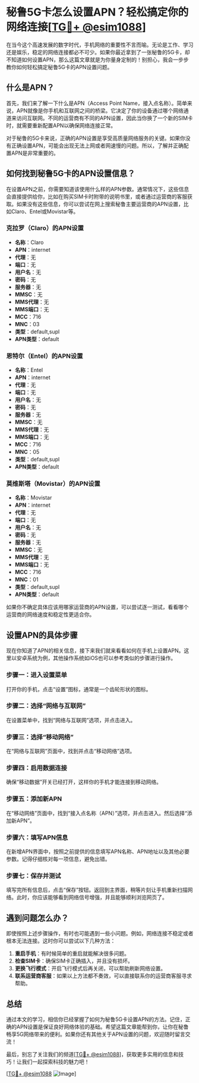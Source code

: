 # 秘鲁5G卡怎么设置APN？轻松搞定你的网络连接[[TG💪+ @esim1088](https://t.me/s/esim1088)]

在当今这个高速发展的数字时代，手机网络的重要性不言而喻。无论是工作、学习还是娱乐，稳定的网络连接都必不可少。如果你最近拿到了一张秘鲁的5G卡，却不知道如何设置APN，那么这篇文章就是为你量身定制的！别担心，我会一步步教你如何轻松搞定秘鲁5G卡的APN设置问题。

## 什么是APN？

首先，我们来了解一下什么是APN（Access Point Name，接入点名称）。简单来说，APN就像是你手机和互联网之间的桥梁。它决定了你的设备通过哪个网络通道来访问互联网。不同的运营商有不同的APN设置，因此当你换了一个新的SIM卡时，就需要重新配置APN以确保网络连接正常。

对于秘鲁的5G卡来说，正确的APN设置是享受高质量网络服务的关键。如果你没有正确设置APN，可能会出现无法上网或者网速慢的问题。所以，了解并正确配置APN是非常重要的。

## 如何找到秘鲁5G卡的APN设置信息？

在设置APN之前，你需要知道该使用什么样的APN参数。通常情况下，这些信息会直接提供给你，比如在购买SIM卡时附带的说明书里，或者通过运营商的客服获取。如果没有这些信息，你可以尝试在网上搜索秘鲁主要运营商的APN设置，比如Claro、Entel或Movistar等。

### 克拉罗（Claro）的APN设置

- **名称**：Claro
- **APN**：internet
- **代理**：无
- **端口**：无
- **用户名**：无
- **密码**：无
- **服务器**：无
- **MMSC**：无
- **MMS代理**：无
- **MMS端口**：无
- **MCC**：716
- **MNC**：03
- **类型**：default,supl
- **APN类型**：default

### 恩特尔（Entel）的APN设置

- **名称**：Entel
- **APN**：internet
- **代理**：无
- **端口**：无
- **用户名**：无
- **密码**：无
- **服务器**：无
- **MMSC**：无
- **MMS代理**：无
- **MMS端口**：无
- **MCC**：716
- **MNC**：05
- **类型**：default,supl
- **APN类型**：default

### 莫维斯塔（Movistar）的APN设置

- **名称**：Movistar
- **APN**：internet
- **代理**：无
- **端口**：无
- **用户名**：无
- **密码**：无
- **服务器**：无
- **MMSC**：无
- **MMS代理**：无
- **MMS端口**：无
- **MCC**：716
- **MNC**：01
- **类型**：default,supl
- **APN类型**：default

如果你不确定具体应该用哪家运营商的APN设置，可以尝试逐一测试，看看哪个运营商的网络速度和稳定性更适合你。

## 设置APN的具体步骤

现在你知道了APN的相关信息，接下来我们就来看看如何在手机上设置APN。这里以安卓系统为例，其他操作系统如iOS也可以参考类似的步骤进行操作。

### 步骤一：进入设置菜单

打开你的手机，点击“设置”图标，通常是一个齿轮形状的图标。

### 步骤二：选择“网络与互联网”

在设置菜单中，找到“网络与互联网”选项，并点击进入。

### 步骤三：选择“移动网络”

在“网络与互联网”页面中，找到并点击“移动网络”选项。

### 步骤四：启用数据连接

确保“移动数据”开关已经打开，这样你的手机才能连接到移动网络。

### 步骤五：添加新APN

在“移动网络”页面中，找到“接入点名称（APN）”选项，并点击进入。然后选择“添加新APN”。

### 步骤六：填写APN信息

在新增APN界面中，按照之前提供的信息填写APN名称、APN地址以及其他必要参数。记得仔细核对每一项信息，避免出错。

### 步骤七：保存并测试

填写完所有信息后，点击“保存”按钮。返回到主界面，稍等片刻让手机重新扫描网络。此时，你应该能够看到网络信号增强，并且能够顺利浏览网页了。

## 遇到问题怎么办？

即使按照上述步骤操作，有时也可能遇到一些小问题。例如，网络连接不稳定或者根本无法连接。这时你可以尝试以下几种方法：

1. **重启手机**：有时候简单的重启就能解决很多问题。
2. **检查SIM卡**：确保SIM卡正确插入，并且没有损坏。
3. **更换飞行模式**：开启飞行模式后再关闭，可以帮助刷新网络设置。
4. **联系运营商客服**：如果以上方法都不奏效，可以直接联系你的运营商客服寻求帮助。

## 总结

通过本文的学习，相信你已经掌握了如何为秘鲁5G卡设置APN的方法。记住，正确的APN设置是保证良好网络体验的基础。希望这篇文章能帮到你，让你在秘鲁畅享5G网络带来的便利。如果你还有其他关于APN设置的问题，欢迎随时留言交流！

最后，别忘了关注我们的频道[[TG💪+ @esim1088](https://t.me/s/esim1088)]，获取更多实用的信息和技巧！让我们一起探索科技的魅力吧！

[[TG💪+ @esim1088](https://t.me/s/esim1088) ![Image](https://i.postimg.cc/4NQfJmqS/Snipaste-2025-05-13-00-14-12.png)]